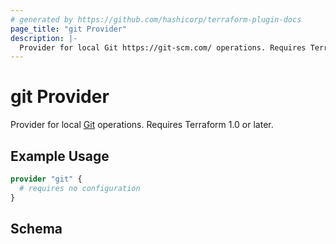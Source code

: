 ```yaml
---
# generated by https://github.com/hashicorp/terraform-plugin-docs
page_title: "git Provider"
description: |-
  Provider for local Git https://git-scm.com/ operations. Requires Terraform 1.0 or later.
---
```


# git Provider

Provider for local [Git](https://git-scm.com/) operations. Requires Terraform 1.0 or later.

## Example Usage

```terraform
provider "git" {
  # requires no configuration
}
```

<!-- schema generated by tfplugindocs -->
## Schema
